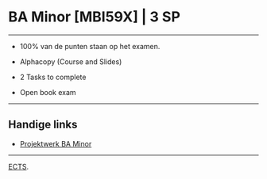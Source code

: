 # BA Minor [MBI59X] | 3 SP
---

- 100% van de punten staan op het examen.
- Alphacopy (Course and Slides)

- 2 Tasks to complete
 - Open book exam
---

## Handige links
- [Projektwerk BA Minor](https://projektwerk.ucll.be/projects/ba_minor)

---
[ECTS](https://onderwijsaanbod.leuven.ucll.be/2021/syllabi/v/n/MBI59XN.htm#activetab=doelstellingen_idp2167008).